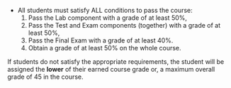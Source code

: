- All students must satisfy ALL conditions to pass the course:
    1. Pass the Lab component with a grade of at least 50%,
    1. Pass the Test and Exam components (together) with a grade of at least 50%,
    1. Pass the Final Exam with a grade of at least 40%.
    1. Obtain a grade of at least 50% on the whole course. 

If students do not satisfy the appropriate requirements, the student will be assigned the **lower** of their earned course grade or, a maximum overall grade of 45 in the course.